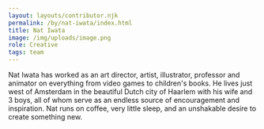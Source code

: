 ```yaml
---
layout: layouts/contributor.njk
permalink: /by/nat-iwata/index.html
title: Nat Iwata
image: /img/uploads/image.png
role: Creative
tags: team
---
```

Nat Iwata has worked as an art director, artist, illustrator, professor and animator on everything from video games to children's books. He lives just west of Amsterdam in the beautiful Dutch city of Haarlem with his wife and 3 boys, all of whom serve as an endless source of encouragement and inspiration. Nat runs on coffee, very little sleep, and an unshakable desire to create something new.